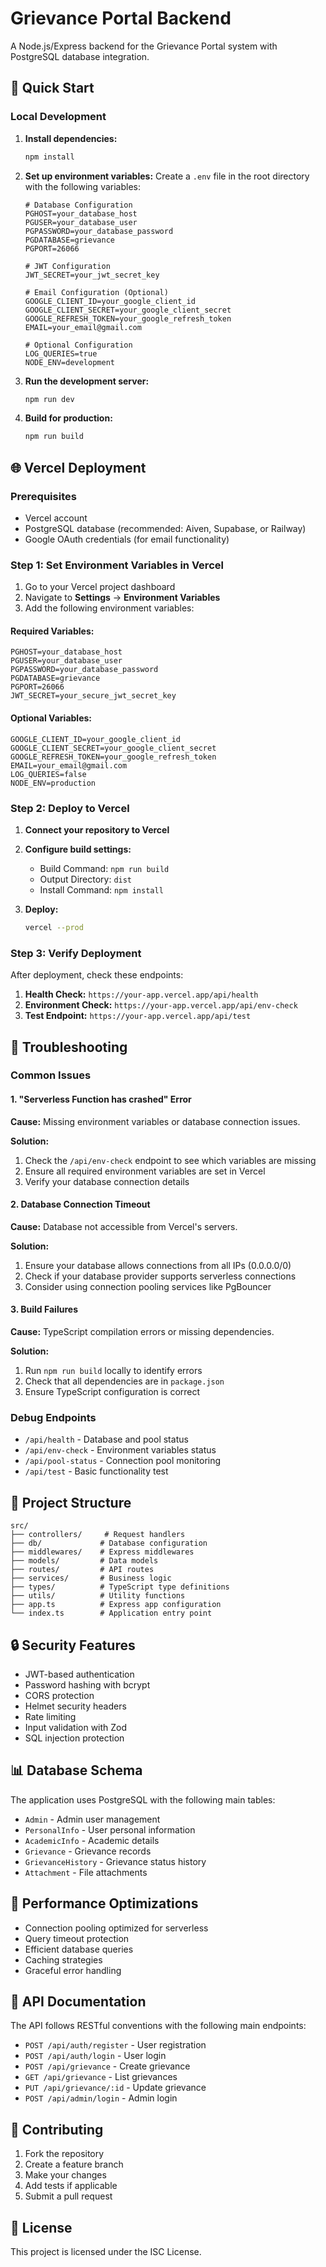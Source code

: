 # Grievance Portal Backend

A Node.js/Express backend for the Grievance Portal system with PostgreSQL database integration.

## 🚀 Quick Start

### Local Development

1. **Install dependencies:**
   ```bash
   npm install
   ```

2. **Set up environment variables:**
   Create a `.env` file in the root directory with the following variables:
   ```env
   # Database Configuration
   PGHOST=your_database_host
   PGUSER=your_database_user
   PGPASSWORD=your_database_password
   PGDATABASE=grievance
   PGPORT=26066

   # JWT Configuration
   JWT_SECRET=your_jwt_secret_key

   # Email Configuration (Optional)
   GOOGLE_CLIENT_ID=your_google_client_id
   GOOGLE_CLIENT_SECRET=your_google_client_secret
   GOOGLE_REFRESH_TOKEN=your_google_refresh_token
   EMAIL=your_email@gmail.com

   # Optional Configuration
   LOG_QUERIES=true
   NODE_ENV=development
   ```

3. **Run the development server:**
   ```bash
   npm run dev
   ```

4. **Build for production:**
   ```bash
   npm run build
   ```

## 🌐 Vercel Deployment

### Prerequisites
- Vercel account
- PostgreSQL database (recommended: Aiven, Supabase, or Railway)
- Google OAuth credentials (for email functionality)

### Step 1: Set Environment Variables in Vercel

1. Go to your Vercel project dashboard
2. Navigate to **Settings** → **Environment Variables**
3. Add the following environment variables:

#### Required Variables:
```
PGHOST=your_database_host
PGUSER=your_database_user
PGPASSWORD=your_database_password
PGDATABASE=grievance
PGPORT=26066
JWT_SECRET=your_secure_jwt_secret_key
```

#### Optional Variables:
```
GOOGLE_CLIENT_ID=your_google_client_id
GOOGLE_CLIENT_SECRET=your_google_client_secret
GOOGLE_REFRESH_TOKEN=your_google_refresh_token
EMAIL=your_email@gmail.com
LOG_QUERIES=false
NODE_ENV=production
```

### Step 2: Deploy to Vercel

1. **Connect your repository to Vercel**
2. **Configure build settings:**
   - Build Command: `npm run build`
   - Output Directory: `dist`
   - Install Command: `npm install`

3. **Deploy:**
   ```bash
   vercel --prod
   ```

### Step 3: Verify Deployment

After deployment, check these endpoints:

1. **Health Check:** `https://your-app.vercel.app/api/health`
2. **Environment Check:** `https://your-app.vercel.app/api/env-check`
3. **Test Endpoint:** `https://your-app.vercel.app/api/test`

## 🔧 Troubleshooting

### Common Issues

#### 1. "Serverless Function has crashed" Error

**Cause:** Missing environment variables or database connection issues.

**Solution:**
1. Check the `/api/env-check` endpoint to see which variables are missing
2. Ensure all required environment variables are set in Vercel
3. Verify your database connection details

#### 2. Database Connection Timeout

**Cause:** Database not accessible from Vercel's servers.

**Solution:**
1. Ensure your database allows connections from all IPs (0.0.0.0/0)
2. Check if your database provider supports serverless connections
3. Consider using connection pooling services like PgBouncer

#### 3. Build Failures

**Cause:** TypeScript compilation errors or missing dependencies.

**Solution:**
1. Run `npm run build` locally to identify errors
2. Check that all dependencies are in `package.json`
3. Ensure TypeScript configuration is correct

### Debug Endpoints

- `/api/health` - Database and pool status
- `/api/env-check` - Environment variables status
- `/api/pool-status` - Connection pool monitoring
- `/api/test` - Basic functionality test

## 📁 Project Structure

```
src/
├── controllers/     # Request handlers
├── db/             # Database configuration
├── middlewares/    # Express middlewares
├── models/         # Data models
├── routes/         # API routes
├── services/       # Business logic
├── types/          # TypeScript type definitions
├── utils/          # Utility functions
├── app.ts          # Express app configuration
└── index.ts        # Application entry point
```

## 🔒 Security Features

- JWT-based authentication
- Password hashing with bcrypt
- CORS protection
- Helmet security headers
- Rate limiting
- Input validation with Zod
- SQL injection protection

## 📊 Database Schema

The application uses PostgreSQL with the following main tables:
- `Admin` - Admin user management
- `PersonalInfo` - User personal information
- `AcademicInfo` - Academic details
- `Grievance` - Grievance records
- `GrievanceHistory` - Grievance status history
- `Attachment` - File attachments

## 🚀 Performance Optimizations

- Connection pooling optimized for serverless
- Query timeout protection
- Efficient database queries
- Caching strategies
- Graceful error handling

## 📝 API Documentation

The API follows RESTful conventions with the following main endpoints:

- `POST /api/auth/register` - User registration
- `POST /api/auth/login` - User login
- `POST /api/grievance` - Create grievance
- `GET /api/grievance` - List grievances
- `PUT /api/grievance/:id` - Update grievance
- `POST /api/admin/login` - Admin login

## 🤝 Contributing

1. Fork the repository
2. Create a feature branch
3. Make your changes
4. Add tests if applicable
5. Submit a pull request

## 📄 License

This project is licensed under the ISC License.

